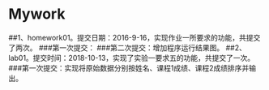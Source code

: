 ﻿# Mywork
##1、homework01。提交日期：2016-9-16，实现作业一所要求的功能，共提交了两次。
###第一次提交：
###第二次提交：增加程序运行结果图。
##2、lab01。提交时间：2018-10-13，实现了实验一要求五的功能，共提交了一次。
###第一次提交：实现将原始数据分别按姓名、课程1成绩、课程2成绩排序并输出。
